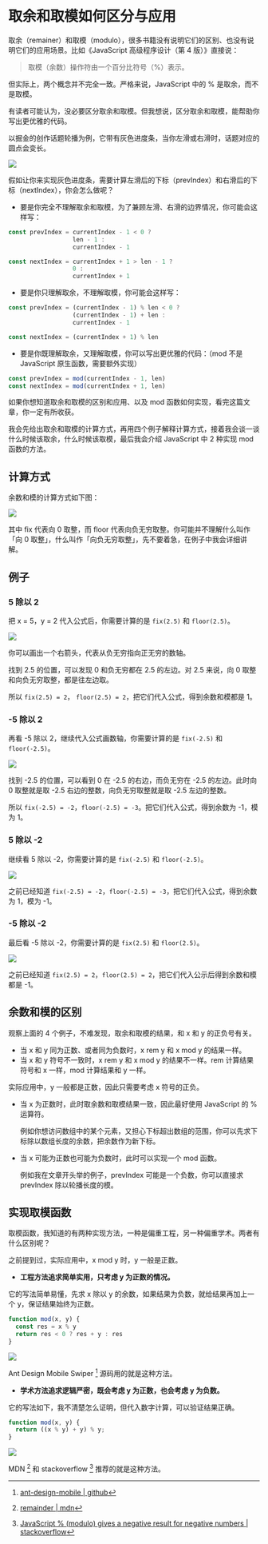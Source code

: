 # 取余和取模如何区分与应用

取余（remainer）和取模（modulo），很多书籍没有说明它们的区别、也没有说明它们的应用场景。比如《JavaScript 高级程序设计（第 4 版）》直接说：

> 取模（余数）操作符由一个百分比符号（%）表示。

但实际上，两个概念并不完全一致。严格来说，JavaScript 中的 % 是取余，而不是取模。

有读者可能认为，没必要区分取余和取模。但我想说，区分取余和取模，能帮助你写出更优雅的代码。

以掘金的创作话题轮播为例，它带有灰色进度条，当你左滑或右滑时，话题对应的圆点会变长。

![](./img/loop-progress.gif)

假如让你来实现灰色进度条，需要计算左滑后的下标（prevIndex）和右滑后的下标（nextIndex），你会怎么做呢？

- 要是你完全不理解取余和取模，为了兼顾左滑、右滑的边界情况，你可能会这样写：

```js
const prevIndex = currentIndex - 1 < 0 ?
                  len - 1 :
                  currentIndex - 1

const nextIndex = currentIndex + 1 > len - 1 ?
                  0 :
                  currentIndex + 1
```

- 要是你只理解取余，不理解取模，你可能会这样写：

```js
const prevIndex = (currentIndex - 1) % len < 0 ?
                  (currentIndex - 1) + len :
                  currentIndex - 1

const nextIndex = (currentIndex + 1) % len
```

- 要是你既理解取余，又理解取模，你可以写出更优雅的代码：（mod 不是 JavaScript 原生函数，需要额外实现）

```js
const prevIndex = mod(currentIndex - 1, len)
const nextIndex = mod(currentIndex + 1, len)
```

如果你想知道取余和取模的区别和应用、以及 mod 函数如何实现，看完这篇文章，你一定有所收获。

我会先给出取余和取模的计算方式，再用四个例子解释计算方式，接着我会谈一谈什么时候该取余，什么时候该取模，最后我会介绍 JavaScript 中 2 种实现 mod 函数的方法。

## 计算方式

余数和模的计算方式如下图：

![](./img/rem-mod.png)

其中 fix 代表向 0 取整，而 floor 代表向负无穷取整。你可能并不理解什么叫作「向 0 取整」，什么叫作「向负无穷取整」，先不要着急，在例子中我会详细讲解。

## 例子

### 5 除以 2

把 x = 5，y = 2 代入公式后，你需要计算的是 `fix(2.5)` 和 `floor(2.5)`。

![](./img/5rem2.png)

你可以画出一个右箭头，代表从负无穷指向正无穷的数轴。

找到 2.5 的位置，可以发现 0 和负无穷都在 2.5 的左边。对 2.5 来说，向 0 取整和向负无穷取整，都是往左边取。

所以 `fix(2.5) = 2`， `floor(2.5) = 2`，把它们代入公式，得到余数和模都是 1。

### -5 除以 2

再看 -5 除以 2，继续代入公式画数轴，你需要计算的是 `fix(-2.5)` 和 `floor(-2.5)`。

![](./img/-5rem2.png)

找到 -2.5 的位置，可以看到 0 在 -2.5 的右边，而负无穷在 -2.5 的左边。此时向 0 取整就是取 -2.5 右边的整数，向负无穷取整就是取 -2.5 左边的整数。

所以 `fix(-2.5) = -2`，`floor(-2.5) = -3`。把它们代入公式，得到余数为 -1，模为 1。

### 5 除以 -2

继续看 5 除以 -2，你需要计算的是 `fix(-2.5)` 和 `floor(-2.5)`。

![](./img/5rem-2.png)

之前已经知道 `fix(-2.5) = -2`，`floor(-2.5) = -3`，把它们代入公式，得到余数为 1，模为 -1。

### -5 除以 -2

最后看 -5 除以 -2，你需要计算的是 `fix(2.5)` 和 `floor(2.5)`。

![](./img/-5rem-2.png)

之前已经知道 `fix(2.5) = 2`，`floor(2.5) = 2`，把它们代入公示后得到余数和模都是 -1。

## 余数和模的区别

观察上面的 4 个例子，不难发现，取余和取模的结果，和 x 和 y 的正负号有关。

- 当 x 和 y 同为正数、或者同为负数时，x rem y 和 x mod y 的结果一样。
- 当 x 和 y 符号不一致时，x rem y 和 x mod y 的结果不一样。rem 计算结果符号和 x 一样，mod 计算结果和 y 一样。

实际应用中，y 一般都是正数，因此只需要考虑 x 符号的正负。

- 当 x 为正数时，此时取余数和取模结果一致，因此最好使用 JavaScript 的 % 运算符。

  例如你想访问数组中的某个元素，又担心下标超出数组的范围，你可以先求下标除以数组长度的余数，把余数作为新下标。

- 当 x 可能为正数也可能为负数时，此时可以实现一个 mod 函数。

  例如我在文章开头举的例子，prevIndex 可能是一个负数，你可以直接求 prevIndex 除以轮播长度的模。

## 实现取模函数

取模函数，我知道的有两种实现方法，一种是偏重工程，另一种偏重学术。两者有什么区别呢？

之前提到过，实际应用中，x mod y 时，y 一般是正数。

- **工程方法追求简单实用，只考虑 y 为正数的情况。**

它的写法简单易懂，先求 x 除以 y 的余数，如果结果为负数，就给结果再加上一个 y，保证结果始终为正数。

```js
function mod(x, y) {
  const res = x % y
  return res < 0 ? res + y : res
}
```

![](./img/verify-func-1.png)

Ant Design Mobile Swiper [^1] 源码用的就是这种方法。

- **学术方法追求逻辑严密，既会考虑 y 为正数，也会考虑 y 为负数。**
  
它的写法如下，我不清楚怎么证明，但代入数字计算，可以验证结果正确。

```js
function mod(x, y) {
  return ((x % y) + y) % y;
}
```

![](./img/verify-func-2.png)

MDN [^2] 和 stackoverflow [^3] 推荐的就是这种方法。

[^1]: [ant-design-mobile | github](https://github.com/ant-design/ant-design-mobile/blob/master/src/components/swiper/swiper.tsx) 
[^2]: [remainder | mdn](https://developer.mozilla.org/zh-CN/docs/Web/JavaScript/Reference/Operators/Remainder)
[^3]: [JavaScript % (modulo) gives a negative result for negative numbers | stackoverflow](https://stackoverflow.com/questions/4467539/javascript-modulo-gives-a-negative-result-for-negative-numbers/17323608#17323608)
